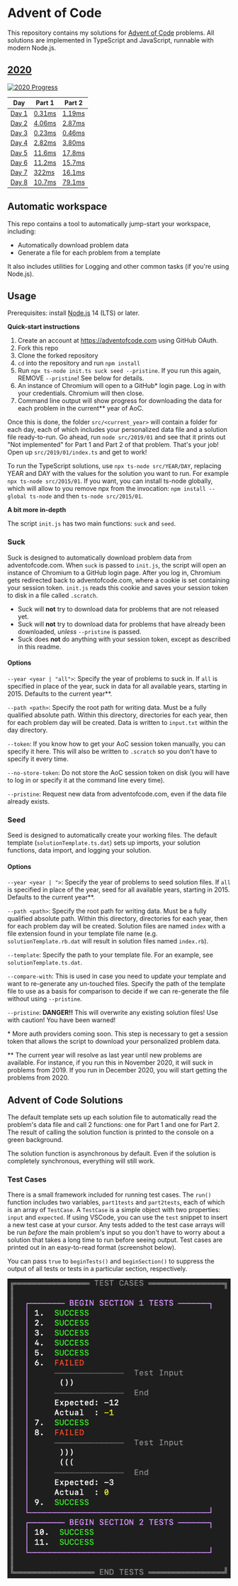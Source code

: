# Advent of Code

This repository contains my solutions for [Advent of Code](https://adventofcode.com) problems. All solutions are implemented in TypeScript and JavaScript, runnable with modern Node.js.

## [2020](https://adventofcode.com/2020/)

[![2020 Progress](https://img.shields.io/static/v1?label=AoC%202020&message=8/25&color=orange)](./src/2020/)

<!-- markdownlint-disable MD013 -->

| Day                     | Part 1                           | Part 2                           |
| ----------------------- | -------------------------------- | -------------------------------- |
| [Day 1](./src/2020/01/) | [0.31ms](./src/2020/01/index.ts) | [1.19ms](./src/2020/01/index.ts) |
| [Day 2](./src/2020/02/) | [4.06ms](./src/2020/02/index.ts) | [2.87ms](./src/2020/02/index.ts) |
| [Day 3](./src/2020/03/) | [0.23ms](./src/2020/03/index.ts) | [0.46ms](./src/2020/03/index.ts) |
| [Day 4](./src/2020/04/) | [2.82ms](./src/2020/04/index.ts) | [3.80ms](./src/2020/04/index.ts) |
| [Day 5](./src/2020/05/) | [11.6ms](./src/2020/05/index.ts) | [17.8ms](./src/2020/05/index.ts) |
| [Day 6](./src/2020/06/) | [11.2ms](./src/2020/06/index.ts) | [15.7ms](./src/2020/06/index.ts) |
| [Day 7](./src/2020/07/) | [322ms](./src/2020/07/index.ts)  | [16.1ms](./src/2020/07/index.ts) |
| [Day 8](./src/2020/08/) | [10.7ms](./src/2020/08/index.ts) | [79.1ms](./src/2020/08/index.ts) |

<!-- markdownlint-enable MD013 -->

## Automatic workspace

This repo contains a tool to automatically jump-start your workspace, including:

- Automatically download problem data
- Generate a file for each problem from a template

It also includes utilities for Logging and other common tasks (if you're using Node.js).

## Usage

Prerequisites: install [Node.js](https://nodejs.org) 14 (LTS) or later.

**Quick-start instructions**

1. Create an account at https://adventofcode.com using GitHub OAuth.
2. Fork this repo
3. Clone the forked repository
4. `cd` into the repository and run `npm install`
5. Run `npx ts-node init.ts suck seed --pristine`. If you run this again, REMOVE `--pristine`! See below for details.
6. An instance of Chromium will open to a GitHub\* login page. Log in with your credentials. Chromium will then close.
7. Command line output will show progress for downloading the data for each problem in the current\*\* year of AoC.

Once this is done, the folder `src/<current_year>` will contain a folder for each day, each of which includes your personalized data file and a solution file ready-to-run. Go ahead, run `node src/2019/01` and see that it prints out "Not implemented" for Part 1 and Part 2 of that problem. That's your job! Open up `src/2019/01/index.ts` and get to work!

To run the TypeScript solutions, use `npx ts-node src/YEAR/DAY`, replacing YEAR and DAY with the values for the solution you want to run. For example `npx ts-node src/2015/01`. If you want, you can install ts-node globally, which will allow to you remove npx from the invocation: `npm install --global ts-node` and then `ts-node src/2015/01`.

**A bit more in-depth**

The script `init.js` has two main functions: `suck` and `seed`.

### Suck

Suck is designed to automatically download problem data from adventofcode.com. When `suck` is passed to `init.js`, the script will open an instance of Chromium to a GitHub login page. After you log in, Chromium gets redirected back to adventofcode.com, where a cookie is set containing your session token. `init.js` reads this cookie and saves your session token to disk in a file called `.scratch`.

- Suck will **not** try to download data for problems that are not released yet.
- Suck will **not** try to download data for problems that have already been downloaded, _unless_ `--pristine` is passed.
- Suck does **not** do anything with your session token, except as described in this readme.

#### Options

`--year <year | "all">`: Specify the year of problems to suck in. If `all` is specified in place of the year, suck in data for all available years, starting in 2015. Defaults to the current year\*\*.

`--path <path>`: Specify the root path for writing data. Must be a fully qualified absolute path. Within this directory, directories for each year, then for each problem day will be created. Data is written to `input.txt` within the day directory.

`--token`: If you know how to get your AoC session token manually, you can specify it here. This will also be written to `.scratch` so you don't have to specify it every time.

`--no-store-token`: Do not store the AoC session token on disk (you will have to log in or specify it at the command line every time).

`--pristine`: Request new data from adventofcode.com, even if the data file already exists.

### Seed

Seed is designed to automatically create your working files. The default template (`solutionTemplate.ts.dat`) sets up imports, your solution functions, data import, and logging your solution.

#### Options

`--year <year | ">`: Specify the year of problems to seed solution files. If `all` is specified in place of the year, seed for all available years, starting in 2015. Defaults to the current year\*\*.

`--path <path>`: Specify the root path for writing data. Must be a fully qualified absolute path. Within this directory, directories for each year, then for each problem day will be created. Solution files are named `index` with a file extension found in your template file name (e.g. `solutionTemplate.rb.dat` will result in solution files named `index.rb`).

`--template`: Specify the path to your template file. For an example, see `solutionTemplate.ts.dat`.

`--compare-with`: This is used in case you need to update your template and want to re-generate any un-touched files. Specify the path of the template file to use as a basis for comparison to decide if we can re-generate the file without using `--pristine`.

`--pristine`: **DANGER!!** This will overwrite any existing solution files! Use with caution! You have been warned!

\* More auth providers coming soon. This step is necessary to get a session token that allows the script to download your personalized problem data.

\*\* The current year will resolve as last year until new problems are available. For instance, if you run this in November 2020, it will suck in problems from 2019. If you run in December 2020, you will start getting the problems from 2020.

## Advent of Code Solutions

The default template sets up each solution file to automatically read the problem's data file and call 2 functions: one for Part 1 and one for Part 2. The result of calling the solution function is printed to the console on a green background.

The solution function is asynchronous by default. Even if the solution is completely synchronous, everything will still work.

### Test Cases

There is a small framework included for running test cases. The `run()` function includes two variables, `part1tests` and `part2tests`, each of which is an array of `TestCase`. A `TestCase` is a simple object with two properties: `input` and `expected`. If using VSCode, you can use the `test` snippet to insert a new test case at your cursor. Any tests added to the test case arrays will be run _before_ the main problem's input so you don't have to worry about a solution that takes a long time to run before seeing output. Test cases are printed out in an easy-to-read format (screenshot below).

You can pass `true` to `beginTests()` and `beginSection()` to suppress the output of all tests or tests in a particular section, respectively.

![test output screenshot](./.assets/test-output-screenshot.png)
